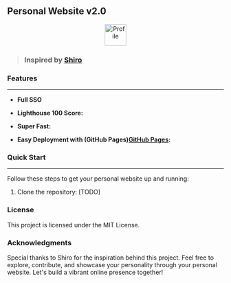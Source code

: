 ## Personal Website v2.0

<p align="center">
  <img src="https://raw.githubusercontent.com/pphui8/Shiuro/main/public/pphui8.ico" alt="Profile" height=50 >
</p>


> ### Inspired by [Shiro](https://github.com/Innei/Shiro)

### Features

---

- **Full SSO**

- **Lighthouse 100 Score:**

- **Super Fast:**

- **Easy Deployment with (GitHub Pages)[GitHub Pages](https://pages.github.com/):**

### Quick Start

---

Follow these steps to get your personal website up and running:

1. Clone the repository:
[TODO]

### License
This project is licensed under the MIT License.

### Acknowledgments
Special thanks to Shiro for the inspiration behind this project.
Feel free to explore, contribute, and showcase your personality through your personal website. Let's build a vibrant online presence together!
